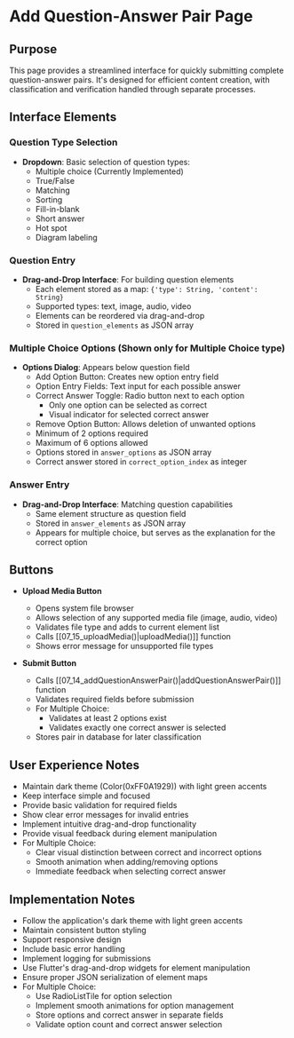 # Add Question-Answer Pair Page

## Purpose
This page provides a streamlined interface for quickly submitting complete question-answer pairs. It's designed for efficient content creation, with classification and verification handled through separate processes.

## Interface Elements

### Question Type Selection
- **Dropdown**: Basic selection of question types:
  - Multiple choice (Currently Implemented)
  - True/False
  - Matching
  - Sorting
  - Fill-in-blank
  - Short answer
  - Hot spot
  - Diagram labeling

### Question Entry
- **Drag-and-Drop Interface**: For building question elements
  - Each element stored as a map: `{'type': String, 'content': String}`
  - Supported types: text, image, audio, video
  - Elements can be reordered via drag-and-drop
  - Stored in `question_elements` as JSON array

### Multiple Choice Options (Shown only for Multiple Choice type)
- **Options Dialog**: Appears below question field
  - Add Option Button: Creates new option entry field
  - Option Entry Fields: Text input for each possible answer
  - Correct Answer Toggle: Radio button next to each option
    - Only one option can be selected as correct
    - Visual indicator for selected correct answer
  - Remove Option Button: Allows deletion of unwanted options
  - Minimum of 2 options required
  - Maximum of 6 options allowed
  - Options stored in `answer_options` as JSON array
  - Correct answer stored in `correct_option_index` as integer

### Answer Entry
- **Drag-and-Drop Interface**: Matching question capabilities
  - Same element structure as question field
  - Stored in `answer_elements` as JSON array
  - Appears for multiple choice, but serves as the explanation for the correct option

## Buttons
- **Upload Media Button**
  - Opens system file browser
  - Allows selection of any supported media file (image, audio, video)
  - Validates file type and adds to current element list
  - Calls [[07_15_uploadMedia()|uploadMedia()]] function
  - Shows error message for unsupported file types

- **Submit Button**
  - Calls [[07_14_addQuestionAnswerPair()|addQuestionAnswerPair()]] function
  - Validates required fields before submission
  - For Multiple Choice:
    - Validates at least 2 options exist
    - Validates exactly one correct answer is selected
  - Stores pair in database for later classification

## User Experience Notes
- Maintain dark theme (Color(0xFF0A1929)) with light green accents
- Keep interface simple and focused
- Provide basic validation for required fields
- Show clear error messages for invalid entries
- Implement intuitive drag-and-drop functionality
- Provide visual feedback during element manipulation
- For Multiple Choice:
  - Clear visual distinction between correct and incorrect options
  - Smooth animation when adding/removing options
  - Immediate feedback when selecting correct answer

## Implementation Notes
- Follow the application's dark theme with light green accents
- Maintain consistent button styling
- Support responsive design
- Include basic error handling
- Implement logging for submissions
- Use Flutter's drag-and-drop widgets for element manipulation
- Ensure proper JSON serialization of element maps
- For Multiple Choice:
  - Use RadioListTile for option selection
  - Implement smooth animations for option management
  - Store options and correct answer in separate fields
  - Validate option count and correct answer selection
